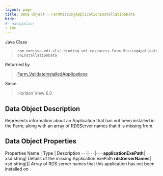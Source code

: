```yaml
---
layout: page
title: Data Object - FarmMissingApplicationInstallationData
hide:
#- navigation
- toc
---
```






Java Class
> `com.omnissa.vdi.vlsi.binding.vdi.resources.Farm.MissingApplicationInstallationData`

Returned by
> [Farm_ValidateInstalledApplications](vdi.resources.Farm.md#validateInstalledApplications)

Since
> Horizon View 6.0


## Data Object Description

Represents information about an Application that has not been installed in the Farm, along with an array of RDSServer names that it is missing from.

## Data Object Properties
Properties
Name |  Type |  Description
---|---|---
**applicationExePath**|  xsd:string|  Details of the missing Application exePath
**rdsServerNames**|  xsd:string[]|  Array of RDS server names that this application has not been installed on
 


 
